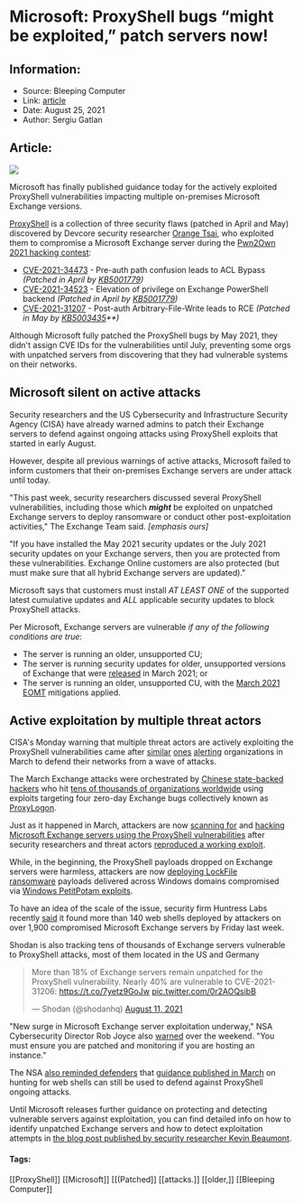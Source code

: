 # Microsoft: ProxyShell bugs “might be exploited,” patch servers now!
### 

## Information:
+ Source: Bleeping Computer
+ Link: [article](https://www.bleepingcomputer.com/news/microsoft/microsoft-proxyshell-bugs-might-be-exploited-patch-servers-now/)
+ Date: August 25, 2021
+ Author: Sergiu Gatlan


## Article:
![](https://www.bleepstatic.com/content/hl-images/2021/03/10/Exchange1.jpg)


Microsoft has finally published guidance today for the actively exploited ProxyShell vulnerabilities impacting multiple on-premises Microsoft Exchange versions.


[ProxyShell](https://www.bleepingcomputer.com/tag/proxyshell/) is a collection of three security flaws (patched in April and May) discovered by Devcore security researcher [Orange Tsai](https://twitter.com/orange_8361), who exploited them to compromise a Microsoft Exchange server during the [Pwn2Own 2021 hacking contest](https://www.bleepingcomputer.com/news/security/researchers-earn-1-2-million-for-exploits-demoed-at-pwn2own-2021/):


* [CVE-2021-34473](https://msrc.microsoft.com/update-guide/vulnerability/CVE-2021-34473) - Pre-auth path confusion leads to ACL Bypass *(Patched in April by [KB5001779](https://support.microsoft.com/en-us/topic/description-of-the-security-update-for-microsoft-exchange-server-2019-2016-and-2013-april-13-2021-kb5001779-8e08f3b3-fc7b-466c-bbb7-5d5aa16ef064))*
* [CVE-2021-34523](https://msrc.microsoft.com/update-guide/vulnerability/CVE-2021-34523) - Elevation of privilege on Exchange PowerShell backend *(Patched in April by [KB5001779](https://support.microsoft.com/en-us/topic/description-of-the-security-update-for-microsoft-exchange-server-2019-2016-and-2013-april-13-2021-kb5001779-8e08f3b3-fc7b-466c-bbb7-5d5aa16ef064))*
* [CVE-2021-31207](https://msrc.microsoft.com/update-guide/en-US/vulnerability/CVE-2021-31207) - Post-auth Arbitrary-File-Write leads to RCE *(Patched in May by [KB5003435](https://support.microsoft.com/en-us/topic/description-of-the-security-update-for-microsoft-exchange-server-2019-2016-and-2013-may-11-2021-kb5003435-028bd051-b2f1-4310-8f35-c41c9ce5a2f1)**)*


Although Microsoft fully patched the ProxyShell bugs by May 2021, they didn't assign CVE IDs for the vulnerabilities until July, preventing some orgs with unpatched servers from discovering that they had vulnerable systems on their networks.


Microsoft silent on active attacks
----------------------------------


Security researchers and the US Cybersecurity and Infrastructure Security Agency (CISA) have already warned admins to patch their Exchange servers to defend against ongoing attacks using ProxyShell exploits that started in early August.


However, despite all previous warnings of active attacks, Microsoft failed to inform customers that their on-premises Exchange servers are under attack until today.


"This past week, security researchers discussed several ProxyShell vulnerabilities, including those which ***might*** be exploited on unpatched Exchange servers to deploy ransomware or conduct other post-exploitation activities," The Exchange Team said. *[emphasis ours]*


"If you have installed the May 2021 security updates or the July 2021 security updates on your Exchange servers, then you are protected from these vulnerabilities. Exchange Online customers are also protected (but must make sure that all hybrid Exchange servers are updated)."


Microsoft says that customers must install *AT LEAST ONE* of the supported latest cumulative updates and *ALL* applicable security updates to block ProxyShell attacks.


Per Microsoft, Exchange servers are vulnerable *if any of the following conditions are true*:


* The server is running an older, unsupported CU;
* The server is running security updates for older, unsupported versions of Exchange that were [released](https://techcommunity.microsoft.com/t5/exchange-team-blog/march-2021-exchange-server-security-updates-for-older-cumulative/ba-p/2192020) in March 2021; or
* The server is running an older, unsupported CU, with the [March 2021 EOMT](https://msrc-blog.microsoft.com/2021/03/15/one-click-microsoft-exchange-on-premises-mitigation-tool-march-2021/) mitigations applied.


Active exploitation by multiple threat actors
---------------------------------------------


CISA's Monday warning that multiple threat actors are actively exploiting the ProxyShell vulnerabilities came after [similar](https://www.bleepingcomputer.com/news/security/dhs-orders-agencies-to-urgently-patch-or-disconnect-exchange-servers/) [ones](https://www.bleepingcomputer.com/news/security/cisa-gives-federal-agencies-5-days-to-find-hacked-exchange-servers/) [alerting](https://www.bleepingcomputer.com/news/security/cisa-gives-federal-agencies-until-friday-to-patch-exchange-servers/) organizations in March to defend their networks from a wave of attacks.


The March Exchange attacks were orchestrated by [Chinese state-backed hackers](https://www.bleepingcomputer.com/news/security/us-and-allies-officially-accuse-china-of-microsoft-exchange-attacks/) who hit [tens of thousands of organizations worldwide](https://www.bleepingcomputer.com/news/security/us-and-allies-officially-accuse-china-of-microsoft-exchange-attacks/) using exploits targeting four zero-day Exchange bugs collectively known as [ProxyLogon](https://www.bleepingcomputer.com/tag/proxylogon/).


Just as it happened in March, attackers are now [scanning for](https://www.bleepingcomputer.com/news/microsoft/microsoft-exchange-servers-scanned-for-proxyshell-vulnerability-patch-now/) and [hacking Microsoft Exchange servers using the ProxyShell vulnerabilities](https://www.bleepingcomputer.com/news/microsoft/microsoft-exchange-servers-are-getting-hacked-via-proxyshell-exploits/) after security researchers and threat actors [reproduced a working exploit](https://peterjson.medium.com/reproducing-the-proxyshell-pwn2own-exploit-49743a4ea9a1).


While, in the beginning, the ProxyShell payloads dropped on Exchange servers were harmless, attackers are now [deploying LockFile ransomware](https://www.bleepingcomputer.com/news/security/microsoft-exchange-servers-being-hacked-by-new-lockfile-ransomware/) payloads delivered across Windows domains compromised via [Windows PetitPotam exploits](https://www.bleepingcomputer.com/news/microsoft/new-petitpotam-attack-allows-take-over-of-windows-domains/).


To have an idea of the scale of the issue, security firm Huntress Labs recently [said](https://twitter.com/KyleHanslovan/status/1428804893423382532) it found more than 140 web shells deployed by attackers on over 1,900 compromised Microsoft Exchange servers by Friday last week.


Shodan is also tracking tens of thousands of Exchange servers vulnerable to ProxyShell attacks, most of them located in the US and Germany




> 
> More than 18% of Exchange servers remain unpatched for the ProxyShell vulnerability. Nearly 40% are vulnerable to CVE-2021-31206: <https://t.co/7yetz9GoJw> [pic.twitter.com/0r2AOQsibB](https://t.co/0r2AOQsibB)
> 
> 
> — Shodan (@shodanhq) [August 11, 2021](https://twitter.com/shodanhq/status/1425508828246953989?ref_src=twsrc%5Etfw)


"New surge in Microsoft Exchange server exploitation underway," NSA Cybersecurity Director Rob Joyce also [warned](https://twitter.com/NSA_CSDirector/status/1429035182049333249) over the weekend. "You must ensure you are patched and monitoring if you are hosting an instance."


The NSA [also reminded defenders](https://twitter.com/NSACyber/status/1429073988957970441?s=20) that [guidance published in March](https://twitter.com/NSACyber/status/1367887884917817351) on hunting for web shells can still be used to defend against ProxyShell ongoing attacks.


Until Microsoft releases further guidance on protecting and detecting vulnerable servers against exploitation, you can find detailed info on how to identify unpatched Exchange servers and how to detect exploitation attempts in [the blog post published by security researcher Kevin Beaumont](https://doublepulsar.com/multiple-threat-actors-including-a-ransomware-gang-exploiting-exchange-proxyshell-vulnerabilities-c457b1655e9c).




#### Tags:
[[ProxyShell]] [[Microsoft]] [[(Patched]] [[attacks.]] [[older,]] [[Bleeping Computer]]
